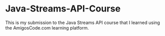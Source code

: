 # Java-Streams-API-Course
This is my submission to the Java Streams API course that I learned using the AmigosCode.com learning platform.
